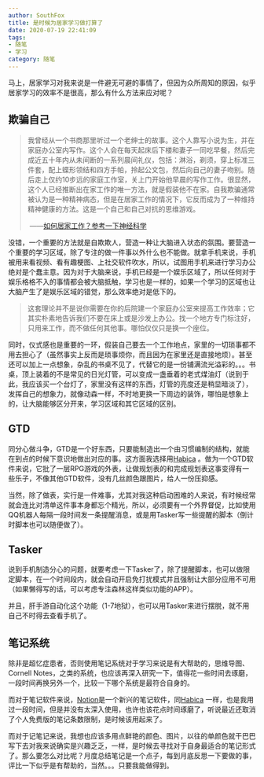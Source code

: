 ```yaml
---
author: SouthFox
title: 是时候为居家学习做打算了
date: 2020-07-19 22:41:09
tags: 
- 随笔
- 学习
category: 随笔
---
```


马上，居家学习对我来说是一件避无可避的事情了，但因为众所周知的原因，似乎居家学习的效率不是很高，那么有什么方法来应对呢？

<!-- more -->

## 欺骗自己

> 我曾经从一个书商那里听过一个老绅士的故事。这个人靠写小说为生，并在家庭办公室内写作。这个人会在每天起床后下楼和妻子一同吃早餐，然后完成近五十年内从未间断的一系列晨间礼仪，包括：淋浴，剃须，穿上标准三件套，配上蝶形领结和四方手帕，拎起公文包，然后向自己的妻子吻别。随后走上仅约10步远的家庭工作室，关上门开始他早晨的写作工作。很显然，这个人已经推断出在家工作的唯一方法，就是假装他不在家。自我欺骗通常被认为是一种精神病态，但是在居家工作的情况下，它反而成为了一种维持精神健康的方法。这是一个自己和自己对抗的思维游戏。
>
> ​					——[如何居家工作？参考一下神经科学](http://jandan.net/p/107120)

没错，一个重要的方法就是自欺欺人，营造一种让大脑进入状态的氛围。要营造一个重要的学习区域，除了专注的做一件事以外什么也不能做。就拿手机来说，手机被用来看视频、看有趣梗图、上社交软件吹水，所以，试图用手机来进行学习办公绝对是个蠢主意。因为对于大脑来说，手机已经是一个娱乐区域了，所以任何对于娱乐格格不入的事情都会被大脑抵触，学习也是一样的，如果一个学习的区域也让大脑产生了是娱乐区域的错觉，那么效率绝对是低下的。

> 这套理论并不是说你需要在你的后院建一个家庭办公室来提高工作效率；它其实朴素地告诉我们不要在床上或是沙发上办公。找一个地方专门标注好，只用来工作，而不做任何其他事。哪怕仅仅只是换一个座位。

同时，仪式感也是重要的一环，假装自己要去一个工作地点，家里的一切琐事都不用去担心了（虽然事实上反而是琐事烦你，而且因为在家里还是直接地烦）。甚至还可以加上一点想象，杂乱的书桌不见了，代替它的是一份铺满流光溢彩的。。。书桌，顶上装着的不是常见的日光灯管，可以变成一盏垂着的老式煤油灯（说到于此，我应该买一个台灯了，家里没有这样的东西，灯管的亮度还是稍显暗淡了），发挥自己的想象力，就像动森一样，不时地更换一下周边的装饰，哪怕是想象上的，让大脑能够区分开来，学习区域和其它区域的区别。



## GTD

同分心做斗争，GTD是一个好东西，只要能制造出一个由习惯编制的结构，就能在到点的时候下意识地做出对应的事。这方面我选择用[Habica](https://habitica.com/) 。做为一个GTD软件来说，它批了一层RPG游戏的外表，让做规划表的和完成规划表这事变得有一些乐子，不像其他GTD软件，没有几丝颜色跟图片，给人一份压抑感。

当然，除了做表，实行是一件难事，尤其对我这种启动困难的人来说，有时候经常就会连比对清单这件事本身都忘个精光，所以，必须要有一个外界督促，比如使用QQ机器人每隔一段时间发一条提醒消息，或是用Tasker写一些提醒的脚本（倒计时脚本也可以随便做了）。



## Tasker

说到手机制造分心的问题，就要考虑一下Tasker了，除了提醒脚本，也可以做限定脚本，在一个时间段内，就会自动开启免打扰模式并且强制让大部分应用不可用（如果懒得写的话，可以考虑专注森林这样类似功能的APP）。

并且，肝手游自动化这个功能（1-7地狱），也可以用Tasker来进行摆脱，就不用自己不时得去查看手机了。



## 笔记系统

除非是超忆症患者，否则使用笔记系统对于学习来说是有大帮助的，思维导图、Cornell Notes，之类的系统，也应该再深入研究一下，值得花一些时间去琢磨，一段时间再换另外一个，比较一下哪个系统是最符合自身的。

而对于笔记软件来说，[Notion](https://www.notion.so/)是一个新兴的笔记软件，同[Habica](https://habitica.com/) 一样，也是我用过一段时间，但是并没有太深入使用，也许也该花点时间琢磨了，听说最近还取消了个人免费版的笔记条数限制，是时候该用起来了。

而对于记笔记来说，我想也应该多用点鲜艳的颜色、图片，以往的单颜色就干巴巴写下去对我来说确实是兴趣乏乏，一样，是时候去寻找对于自身最适合的笔记形式了。那么要怎么对比呢？月度总结笔记是一个点子，每到月底反思一下要做的事，评比一下似乎是有帮助的，当然。。。只要我能做得到。